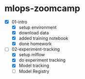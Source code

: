 # mlops-zoomcamp


- [X] 01-intro
    - [X] setup environment
    - [X] download data
    - [X] added training notebook
    - [X] done homework

- [ ] 02-experiment-tracking
    - [X] setup mlflow
    - [X] do experiment tracking
    - [X] Model tracking
    - [ ] Model Registry